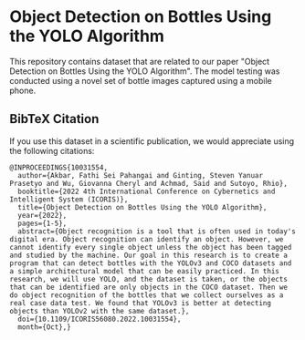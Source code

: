 # Object Detection on Bottles Using the YOLO Algorithm
This repository contains dataset that are related to our paper "Object Detection on Bottles Using the YOLO Algorithm".
The model testing was conducted using a novel set of bottle images captured using a mobile phone. 

## BibTeX Citation
If you use this dataset in a scientific publication, we would appreciate using the following citations:

```
@INPROCEEDINGS{10031554,
  author={Akbar, Fathi Sei Pahangai and Ginting, Steven Yanuar Prasetyo and Wu, Giovanna Cheryl and Achmad, Said and Sutoyo, Rhio},
  booktitle={2022 4th International Conference on Cybernetics and Intelligent System (ICORIS)}, 
  title={Object Detection on Bottles Using the YOLO Algorithm}, 
  year={2022},
  pages={1-5},
  abstract={Object recognition is a tool that is often used in today's digital era. Object recognition can identify an object. However, we cannot identify every single object unless the object has been tagged and studied by the machine. Our goal in this research is to create a program that can detect bottles with the YOLOv3 and COCO datasets and a simple architectural model that can be easily practiced. In this research, we will use YOLO, and the dataset is taken, or the objects that can be identified are only objects in the COCO dataset. Then we do object recognition of the bottles that we collect ourselves as a real case data test. We found that YOLOv3 is better at detecting objects than YOLOv2 with the same dataset.},
  doi={10.1109/ICORIS56080.2022.10031554},
  month={Oct},}
```
